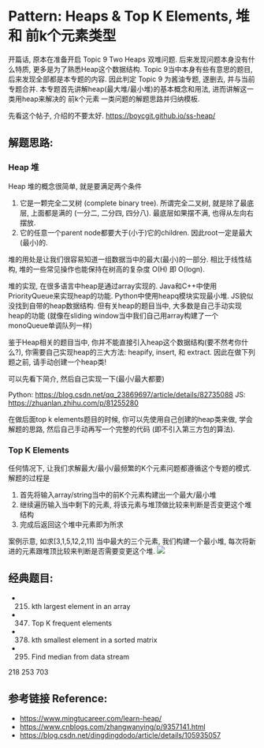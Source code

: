 # Pattern: Heaps & Top K Elements, 堆 和 前k个元素类型

开篇话, 原本在准备开启 Topic 9 Two Heaps 双堆问题. 后来发现问题本身没有什么特质, 更多是为了熟悉Heap这个数据结构. Topic 9当中本身有些有意思的题目, 后来发现全部都是本专题的内容. 因此判定 Topic 9 为酱油专题, 遂删去, 并与当前专题合并. 本专题首先讲解heap(最大堆/最小堆)的基本概念和用法, 进而讲解这一类用heap来解决的 前k个元素 一类问题的解题思路并归纳模板.

先看这个帖子, 介绍的不要太好. https://boycgit.github.io/ss-heap/ 


## **解题思路:**
### **Heap 堆**

Heap 堆的概念很简单, 就是要满足两个条件
1. 它是一颗完全二叉树 (complete binary tree). 所谓完全二叉树, 就是除了最底层, 上面都是满的 (一分二, 二分四, 四分八). 最底层如果摆不满, 也得从左向右摆放. 
2. 它的任意一个parent node都要大于(小于)它的children. 因此root一定是最大(最小)的.

堆的用处是让我们很容易知道一组数据当中的最大(最小)的一部分. 相比于线性结构, 堆的一些常见操作也能保持在树高的复杂度 O(H) 即 O(logn). 

堆的实现, 在很多语言中heap是通过array实现的. Java和C++中使用PriorityQueue来实现heap的功能. Python中使用heapq模块实现最小堆. JS貌似没找到自带的heap数据结构. 但有关heap的题目当中, 大多数是自己手动实现heap的功能 (就像在sliding window当中我们自己用array构建了一个monoQueue单调队列一样)

鉴于Heap相关的题目当中, 你并不能直接引入heap这个数据结构(要不然考你什么?), 你需要自己实现heap的三大方法: heapify, insert, 和 extract. 因此在做下列题之前, 请手动创建一个heap类! 

可以先看下简介, 然后自己实现一下(最小/最大都要)

Python: https://blog.csdn.net/qq_23869697/article/details/82735088
JS: https://zhuanlan.zhihu.com/p/81255280 

在做后面top k elements题目的时候, 你可以先使用自己创建的heap类来做, 学会解题的思路, 然后自己手动再写一个完整的代码 (即不引入第三方包的算法).

### **Top K Elements**

任何情况下, 让我们求解最大/最小/最频繁的K个元素问题都遵循这个专题的模式. 解题的过程是
1. 首先将输入array/string当中的前K个元素构建出一个最大/最小堆
2. 继续遍历输入当中剩下的元素, 将该元素与堆顶做比较来判断是否变更这个堆结构
3. 完成后返回这个堆中元素即为所求

案例示意, 如求[3,1,5,12,2,11] 当中最大的三个元素, 我们构建一个最小堆, 每次将新进的元素跟堆顶比较来判断是否需要变更这个堆. 
<img src="https://pic4.zhimg.com/80/v2-d42febfdf2d1ce2d2211e78ff8ea88db_720w.jpg?source=1940ef5c"/>


## **经典题目:**

- 215. kth largest element in an array
- 347. Top K frequent elements
- 378. kth smallest element in a sorted matrix
- 295. Find median from data stream

218 253 703 

## **参考链接 Reference:**

- https://www.mingtucareer.com/learn-heap/ 
- https://www.cnblogs.com/zhangwanying/p/9357141.html 
- https://blog.csdn.net/dingdingdodo/article/details/105935057 

